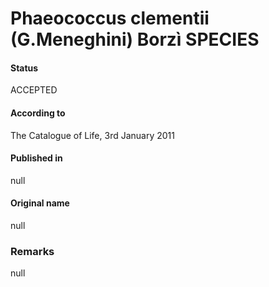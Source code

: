 Phaeococcus clementii (G.Meneghini) Borzì SPECIES
=======

#### Status
ACCEPTED

#### According to
The Catalogue of Life, 3rd January 2011

#### Published in
null

#### Original name
null

### Remarks
null